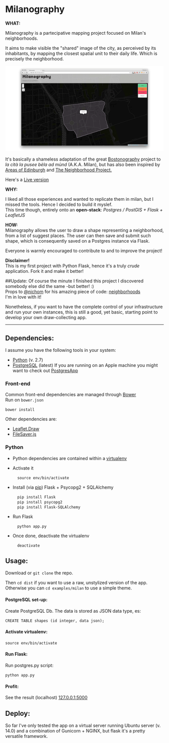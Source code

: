 Milanography
============

**WHAT:**  

Milanography is a partecipative mapping project focused on Milan's neighborhoods.  

It aims to make visible the "shared" image of the city, as perceived by its inhabitants, by mapping the closest spatial unit to their daily life. Which is precisely the neighborhood.

![Milanography](milanography2-1300-700.png)

It's basically a shameless adaptation of the great [Bostonography](http://bostonography.com/neighborhoods/) project to *la cità la pusee bèla ad mùnd* (A.K.A. Milan), but has also been  inspired by [Areas of Edinburgh](http://saintamh.org/maps/areas-of-edinburgh/) and [The Neighborhood Project.](https:%20//hood.theory%20.org%20/)  

Here's a [Live version](104.167.110.117)  

**WHY:**  

I liked all those experiences and wanted to replicate them in milan, but I missed the tools. Hence I decided to build it myslef.  
This time though, entirely onto an **open-stack**:  *Postgres / PostGIS + Flask + LeafletJS*  

**HOW:**  
Milanography allows the user to draw a shape representing a neighborhood, from a list of suggest places. The user can then save and submit such shape, which is consequently saved on a Postgres instance via Flask.

Everyone is warmly encouraged to contribute to and to improve the project!

**Disclaimer!**  
This is my first project with Python Flask, hence it's a truly *crude* application. Fork it and make it better!

##Update:
Of course the minute I finished this project I discovered somebody else did the same -but better! :)  
Props to [@nichom](https://twitter.com/nichom) for his amazing piece of code: [neighborhoods](https://github.com/enam/neighborhoods)  
I'm in love with it!

Nonetheless, if you want to have the complete control of your infrastructure and run your own instances, this is still a good, yet basic, starting point to develop your own draw-collecting app.

---

## Dependencies:

I assume you have the following tools in your system:

- [Python](https://www.python.org/) (v. 2.7)
- [PostgreSQL](http://postgresapp.com/) (latest) If you are running on an Apple machine you might want to check out [PostgresApp](http://postgresapp.com/)


### Front-end 
Common front-end dependencies are managed through [Bower](http://bower.io/)  
Run on ```bower.json```

	bower install 
Other dependencies are:

- [Leaflet.Draw](https://github.com/Leaflet/Leaflet.draw/)
- [FileSaver.js](https://github.com/eligrey/FileSaver.js/)

### Python
- Python  dependencies are contained within a [virtualenv](http://docs.python-guide.org/en/latest/dev/virtualenvs/)

- Activate it 

		source env/bin/activate

- Install (via [pip](https://pypi.python.org/pypi/pip)) Flask + Psycopg2 + SQLAlchemy

		pip install Flask
		pip install psycopg2
		pip install Flask-SQLAlchemy

- Run Flask 

		python app.py
		
- Once done, deactivate the virtualenv
	
		deactivate

## Usage:

Download or ```git clone``` the repo.

Then ```cd dist``` if you want to use a raw, unstylized version of the app.
Otherwise you can ```cd examples/milan``` to use a simple theme.

#### PostgreSQL set-up:
Create PostgreSQL Db. The data is stored as JSON data type, es:  

	CREATE TABLE shapes (id integer, data json);

#### Activate virtualenv: 

	source env/bin/activate

#### Run Flask: 
Run postgres.py script:

	python app.py
	
#### Profit:
See the result (localhost) [127.0.0.1:5000](127.0.0.1:5000/)

## Deploy:
So far I've only tested the app on a virtual server running Ubuntu server (v. 14.0) and a combination of Gunicorn + NGINX, but flask it's a pretty versatile framework. 


